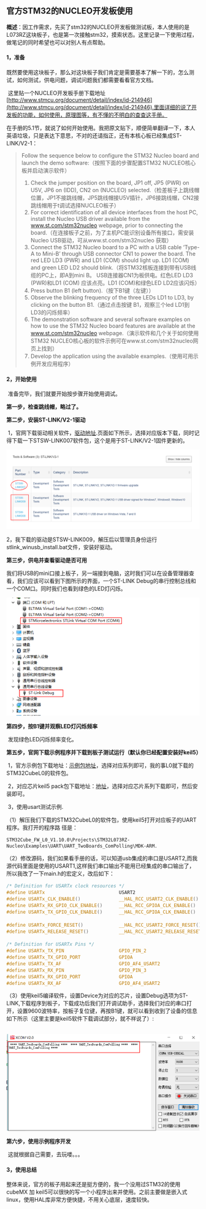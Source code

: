 ## 官方STM32的NUCLEO开发板使用



**概述**：因工作需求，先买了stm32的NUCLEO开发板做测试板，本人使用的是L073RZ这块板子，也是第一次接触stm32，摸索状态。这里记录一下使用过程，做笔记的同时希望也可以对别人有点帮助。



#### 1，准备

​	既然要使用这块板子，那么对这块板子我们肯定是需要基本了解一下的，怎么测试，如何测试，供电问题，调试问题我们都需要看看官方文档。

​	这里贴一个NUCLEO开发板手册下载地址[http://www.stmcu.org/document/detail/index/id-214946](http://www.stmcu.org/document/detail/index/id-214946).里面详细的说了开发板的功能，如何使用，原理图等，有不懂的不明白的查查这手册。

​	在手册的5.1节，就说了如何开始使用。我把原文贴下，顺便简单翻译一下，本人英语垃圾，只是表达下意思，不对的还请指正，还有本核心板已经集成ST-LINK/V2-1：

> Follow the sequence below to configure the STM32 Nucleo board and launch the demo 
> software:（按照下面的步骤配置STM32 NUCLEO核心板并启动演示软件）
>
> 1. Check the jumper position on the board, JP1 off, JP5 (PWR) on U5V, JP6 on (IDD), 
>   CN2 on (NUCLEO) selected.（检差板子上跳线帽位置，JP1不接跳线帽，JP5跳线帽接U5V插针，JP6接跳线帽，CN2接跳线帽用于t调试选择NUCLEO板子）
> 2. For correct identification of all device interfaces from the host PC, install the Nucleo 
>   USB driver available from the www.st.com/stm32nucleo webpage, prior to connecting 
>   the board.（在连接板子之前，为了主机PC能识别设备所有接口，需安装Nucleo USB驱动，可从www.st.com/stm32nucleo 获取）
> 3. Connect the STM32 Nucleo board to a PC with a USB cable ‘Type-A to Mini-B’ through 
>   USB connector CN1 to power the board. The red LED LD3 (PWR) and LD1 (COM) 
>   should light up. LD1 (COM) and green LED LD2 should blink.（将STM32核板连接到带有USB线缆的PC上，即A到mini B。 USB连接器CN1为板供电。红色LED LD3 (PWR)和LD1 (COM) 应该点亮。LD1 (COM)和绿色LED LD2应该闪烁）
> 4. Press button B1 (left button).（按下B1键（左键））
> 5. Observe the blinking frequency of the three LEDs LD1 to LD3, by clicking on the button 
>   B1.（通过点击按键 B1，观察三个led LD1到LD3的闪烁频率）
> 6. The demonstration software and several software examples on how to use the STM32 
>   Nucleo board features are available at the www.st.com/stm32nucleo webpage.（演示软件和几个关于如何使用STM32 NUCLEO核心板的软件示例可在www.st.com/stm32nucleo网页上找到）
> 7. Develop the application using the available examples.（使用可用示例开发应用程序）



#### 2，开始使用

​	准备完毕，我们就要开始按步骤开始使用调试。

**第一步，检查跳线帽，略过了。**

**第二步，安装ST-LINK/V2-1驱动**

​	1，官网下载驱动相关软件，[驱动地址](http://www.st.com/content/st_com/en/search.html#q=ST-LINK/V2-1-t=tools-page=1).页面如下所示，选择对应版本下载，同时记得下载一下STSW-LINK007软件包，这个是用于ST-LINK/V2-1固件更新的。

![](https://github.com/dancersky/Blog/blob/master/STM32/img/%E9%A9%B1%E5%8A%A8%E9%A1%B5%E9%9D%A2%E4%B8%8B%E8%BD%BD.png)



​	2，我下载的驱动是STSW-LINK009，解压后以管理员身份运行stlink_winusb_install.bat文件，安装好驱动。

**第三步，供电并查看驱动是否可用**

​	我们将USB的mini口接上板子，另一端接到电脑，这时我们可以在设备管理器查看，我们应该可以看到下图所示的界面，一个ST-LINK Debug的串行控制总线和一个COM口。同时我们也看到绿色的LED灯闪烁。

![](https://github.com/dancersky/Blog/blob/master/STM32/img/%E9%A9%B1%E5%8A%A8%E6%98%BE%E7%A4%BA.png)



**第四步，按B1键并观察LED灯闪烁频率**

​	发现绿色LED闪烁频率变化。

**第五步，官网下载示例程序并下载到板子测试运行（默认你已经配置安装好keil5）**

​	1，官方示例包下载地址：[示例包地址](http://www.st.com/content/st_com/en/products/development-tools/software-development-tools/stm32-software-development-tools/stm32-configurators-and-code-generators/stm32cubemx.html)，选择对应系列即可，我的事L0就下载的STM32CubeL0的软件包。

​	2，对应芯片keil5 pack包下载地址：[地址](http://www.keil.com/dd2/Pack/)，选择对应芯片系列下载即可，然后安装即可。

​	3，使用usart测试示例.

​		（1）解压我们下载的STM32CubeL0的软件包，使用keil5打开对应板子的UART程序。我打开的程序路			径是：

```
STM32Cube_FW_L0_V1.10.0\Projects\STM32L073RZ-Nucleo\Examples\UART\UART_TwoBoards_ComPolling\MDK-ARM.
```

​		（2）修改源码，我们如果看手册的话，可以知道usb集成的串口是USART2,而我源代码里面是使用的USART1,这样我们串口输出不能用已经集成的串口输出了，所以我改了一下main.h的宏定义，改后如下：

```c
/* Definition for USARTx clock resources */
#define USARTx                           USART2
#define USARTx_CLK_ENABLE()              __HAL_RCC_USART2_CLK_ENABLE()
#define USARTx_RX_GPIO_CLK_ENABLE()      __HAL_RCC_GPIOA_CLK_ENABLE()
#define USARTx_TX_GPIO_CLK_ENABLE()      __HAL_RCC_GPIOA_CLK_ENABLE()

#define USARTx_FORCE_RESET()             __HAL_RCC_USART2_FORCE_RESET()
#define USARTx_RELEASE_RESET()           __HAL_RCC_USART2_RELEASE_RESET()

/* Definition for USARTx Pins */
#define USARTx_TX_PIN                    GPIO_PIN_2
#define USARTx_TX_GPIO_PORT              GPIOA
#define USARTx_TX_AF                     GPIO_AF4_USART2
#define USARTx_RX_PIN                    GPIO_PIN_3
#define USARTx_RX_GPIO_PORT              GPIOA
#define USARTx_RX_AF                     GPIO_AF4_USART2
```

​		（3）使用keil5编译软件，设置Device为对应的芯片，设置Debug选项为ST-LINK,下载程序到板子，下载成功后我们打开调试助手，选择我们对应的串口打开，设置9600波特率，按板子复位键，再按B1键，就可以看到收到了设备的信息如下所示（这里主要是keil5软件下载调试部分，就不祥说了）:

​		![](https://github.com/dancersky/Blog/blob/master/STM32/img/%E4%B8%B2%E5%8F%A3%E6%98%BE%E7%A4%BA%E4%BF%A1%E6%81%AF.png)



**第六步，使用示例程序开发**

​	这就根据自己需要，去玩喽。。。

#### 3，使用总结

​	整体来说，官方的板子用起来还是挺方便的，我一个没用过STM32的使用cubeMX 加 keil5可以很快的写一个小程序出来并使用。之前主要做是嵌入式linux，使用HAL库非常方便快捷，不用关心底层，速度较快。
